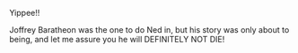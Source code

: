 Yippee!!

Joffrey Baratheon was the one to do Ned in, but his story was only about to being, and let me assure you he will DEFINITELY NOT DIE!
